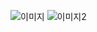 ![이미지](https://media.discordapp.net/attachments/905797523363483659/1172766962523308112/-_-001_10.png?ex=65618358&is=654f0e58&hm=de346b43e726a5a15d91005d81198497683490d08629e9e9aafbb828cc012693&=&width=1755&height=987)
![이미지2](https://media.discordapp.net/attachments/905797523363483659/1172767449058381875/-_-001_11.png?ex=656183cc&is=654f0ecc&hm=85c61364dd7452185649ef658d9b8f79fbcabe8c969a91e76354c942e32e5344&=&width=1755&height=987)
